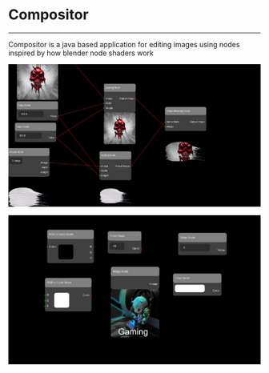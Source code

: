 # Compositor

---
Compositor is a java based application for editing images using nodes
inspired by how blender node shaders work 

![img.png](https://github.com/JheffersonMarques/Compositor/blob/main/imgs/alphamask%20example.png)

![img.png](https://github.com/JheffersonMarques/Compositor/blob/main/imgs/some%20nodes.png)
